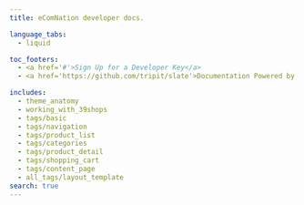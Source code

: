 ```yaml
---
title: eComNation developer docs.

language_tabs:
  - liquid

toc_footers:
  - <a href='#'>Sign Up for a Developer Key</a>
  - <a href='https://github.com/tripit/slate'>Documentation Powered by Slate</a>

includes:
  - theme_anatomy
  - working_with_39shops
  - tags/basic
  - tags/navigation
  - tags/product_list
  - tags/categories
  - tags/product_detail
  - tags/shopping_cart
  - tags/content_page
  - all_tags/layout_template
search: true
---
```


